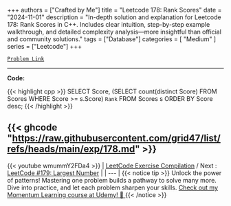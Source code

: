 
+++
authors = ["Crafted by Me"]
title = "Leetcode 178: Rank Scores"
date = "2024-11-01"
description = "In-depth solution and explanation for Leetcode 178: Rank Scores in C++. Includes clear intuition, step-by-step example walkthrough, and detailed complexity analysis—more insightful than official and community solutions."
tags = ["Database"]
categories = [
    "Medium"
]
series = ["Leetcode"]
+++



[`Problem Link`](https://leetcode.com/problems/rank-scores/description/)

---

**Code:**

{{< highlight cpp >}}
SELECT
  Score,
  (SELECT count(distinct Score) FROM Scores WHERE Score >= s.Score) `Rank`
FROM Scores s
ORDER BY Score desc;
{{< /highlight >}}

{{< ghcode "https://raw.githubusercontent.com/grid47/list/refs/heads/main/exp/178.md" >}}
---
{{< youtube wmummY2FDa4 >}}
| [LeetCode Exercise Compilation](https://grid47.xyz/leetcode/) / Next : [LeetCode #179: Largest Number](https://grid47.xyz/posts/leetcode_179) |
| --- |
{{< notice tip >}}
Unlock the power of patterns! Mastering one problem builds a pathway to solve many more. Dive into practice, and let each problem sharpen your skills. [Check out my Momentum Learning course at Udemy! 🚀 ](https://www.udemy.com/course/algorithms-and-data-structures-in-cpp/)
{{< /notice >}}


